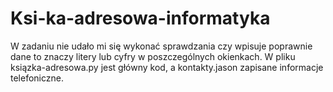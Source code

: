 # Ksi-ka-adresowa-informatyka
 W zadaniu nie udało mi się wykonać sprawdzania czy wpisuje poprawnie dane to znaczy litery lub cyfry w poszczególnych okienkach. W pliku ksiązka-adresowa.py jest główny kod, a kontakty.jason zapisane informacje telefoniczne.
